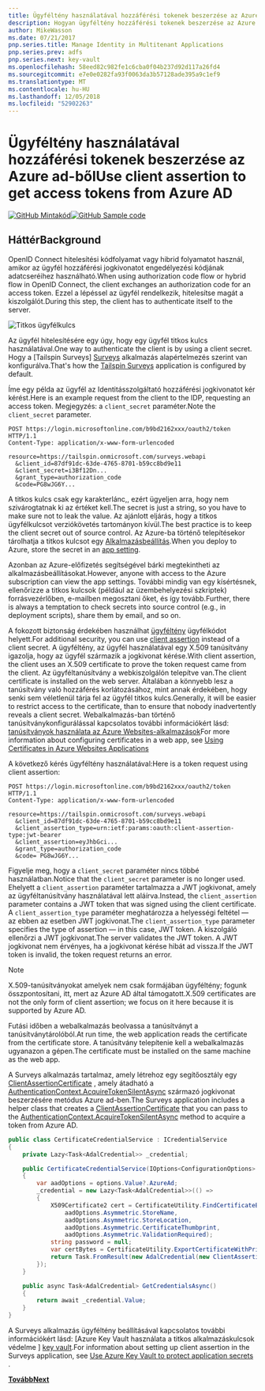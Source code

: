 ```yaml
---
title: Ügyféltény használatával hozzáférési tokenek beszerzése az Azure ad-ből
description: Hogyan ügyféltény hozzáférési tokenek beszerzése az Azure ad-ből.
author: MikeWasson
ms.date: 07/21/2017
pnp.series.title: Manage Identity in Multitenant Applications
pnp.series.prev: adfs
pnp.series.next: key-vault
ms.openlocfilehash: 58eed82c982fe1c6cba0f04b237d92d117a26fd4
ms.sourcegitcommit: e7e0e0282fa93f0063da3b57128ade395a9c1ef9
ms.translationtype: MT
ms.contentlocale: hu-HU
ms.lasthandoff: 12/05/2018
ms.locfileid: "52902263"
---
```

# <a name="use-client-assertion-to-get-access-tokens-from-azure-ad"></a><span data-ttu-id="4ea65-103">Ügyféltény használatával hozzáférési tokenek beszerzése az Azure ad-ből</span><span class="sxs-lookup"><span data-stu-id="4ea65-103">Use client assertion to get access tokens from Azure AD</span></span>

<span data-ttu-id="4ea65-104">[![GitHub](../_images/github.png) Mintakód][sample application]</span><span class="sxs-lookup"><span data-stu-id="4ea65-104">[![GitHub](../_images/github.png) Sample code][sample application]</span></span>

## <a name="background"></a><span data-ttu-id="4ea65-105">Háttér</span><span class="sxs-lookup"><span data-stu-id="4ea65-105">Background</span></span>
<span data-ttu-id="4ea65-106">OpenID Connect hitelesítési kódfolyamat vagy hibrid folyamatot használ, amikor az ügyfél hozzáférési jogkivonatot engedélyezési kódjának adatcseréihez használható.</span><span class="sxs-lookup"><span data-stu-id="4ea65-106">When using authorization code flow or hybrid flow in OpenID Connect, the client exchanges an authorization code for an access token.</span></span> <span data-ttu-id="4ea65-107">Ezzel a lépéssel az ügyfél rendelkezik, hitelesítse magát a kiszolgálót.</span><span class="sxs-lookup"><span data-stu-id="4ea65-107">During this step, the client has to authenticate itself to the server.</span></span>

![Titkos ügyfélkulcs](./images/client-secret.png)

<span data-ttu-id="4ea65-109">Az ügyfél hitelesítésére egy úgy, hogy egy ügyfél titkos kulcs használatával.</span><span class="sxs-lookup"><span data-stu-id="4ea65-109">One way to authenticate the client is by using a client secret.</span></span> <span data-ttu-id="4ea65-110">Hogy a [Tailspin Surveys] [ Surveys] alkalmazás alapértelmezés szerint van konfigurálva.</span><span class="sxs-lookup"><span data-stu-id="4ea65-110">That's how the [Tailspin Surveys][Surveys] application is configured by default.</span></span>

<span data-ttu-id="4ea65-111">Íme egy példa az ügyfél az Identitásszolgáltató hozzáférési jogkivonatot kér kérést.</span><span class="sxs-lookup"><span data-stu-id="4ea65-111">Here is an example request from the client to the IDP, requesting an access token.</span></span> <span data-ttu-id="4ea65-112">Megjegyzés: a `client_secret` paraméter.</span><span class="sxs-lookup"><span data-stu-id="4ea65-112">Note the `client_secret` parameter.</span></span>

```
POST https://login.microsoftonline.com/b9bd2162xxx/oauth2/token HTTP/1.1
Content-Type: application/x-www-form-urlencoded

resource=https://tailspin.onmicrosoft.com/surveys.webapi
  &client_id=87df91dc-63de-4765-8701-b59cc8bd9e11
  &client_secret=i3Bf12Dn...
  &grant_type=authorization_code
  &code=PG8wJG6Y...
```

<span data-ttu-id="4ea65-113">A titkos kulcs csak egy karakterlánc,, ezért ügyeljen arra, hogy nem szivárogtatnak ki az értéket kell.</span><span class="sxs-lookup"><span data-stu-id="4ea65-113">The secret is just a string, so you have to make sure not to leak the value.</span></span> <span data-ttu-id="4ea65-114">Az ajánlott eljárás, hogy a titkos ügyfélkulcsot verziókövetés tartományon kívül.</span><span class="sxs-lookup"><span data-stu-id="4ea65-114">The best practice is to keep the client secret out of source control.</span></span> <span data-ttu-id="4ea65-115">Az Azure-ba történő telepítésekor tárolhatja a titkos kulcsot egy [Alkalmazásbeállítás][configure-web-app].</span><span class="sxs-lookup"><span data-stu-id="4ea65-115">When you deploy to Azure, store the secret in an [app setting][configure-web-app].</span></span>

<span data-ttu-id="4ea65-116">Azonban az Azure-előfizetés segítségével bárki megtekintheti az alkalmazásbeállításokat.</span><span class="sxs-lookup"><span data-stu-id="4ea65-116">However, anyone with access to the Azure subscription can view the app settings.</span></span> <span data-ttu-id="4ea65-117">További mindig van egy kísértésnek, ellenőrizze a titkos kulcsok (például az üzembehelyezési szkriptek) forrásvezérlőben, e-mailben megosztani őket, és így tovább.</span><span class="sxs-lookup"><span data-stu-id="4ea65-117">Further, there is always a temptation to check secrets into source control (e.g., in deployment scripts), share them by email, and so on.</span></span>

<span data-ttu-id="4ea65-118">A fokozott biztonság érdekében használhat [ügyféltény] ügyfélkódot helyett.</span><span class="sxs-lookup"><span data-stu-id="4ea65-118">For additional security, you can use [client assertion] instead of a client secret.</span></span> <span data-ttu-id="4ea65-119">A ügyféltény, az ügyfél használatával egy X.509 tanúsítvány igazolja, hogy az ügyfél származik a jogkivonat kérése.</span><span class="sxs-lookup"><span data-stu-id="4ea65-119">With client assertion, the client uses an X.509 certificate to prove the token request came from the client.</span></span> <span data-ttu-id="4ea65-120">Az ügyféltanúsítvány a webkiszolgálón telepítve van.</span><span class="sxs-lookup"><span data-stu-id="4ea65-120">The client certificate is installed on the web server.</span></span> <span data-ttu-id="4ea65-121">Általában a könnyebb lesz a tanúsítvány való hozzáférés korlátozásához, mint annak érdekében, hogy senki sem véletlenül tárja fel az ügyfél titkos kulcs.</span><span class="sxs-lookup"><span data-stu-id="4ea65-121">Generally, it will be easier to restrict access to the certificate, than to ensure that nobody inadvertently reveals a client secret.</span></span> <span data-ttu-id="4ea65-122">Webalkalmazás-ban történő tanúsítványkonfigurálással kapcsolatos további információkért lásd: [tanúsítványok használata az Azure Websites-alkalmazások][using-certs-in-websites]</span><span class="sxs-lookup"><span data-stu-id="4ea65-122">For more information about configuring certificates in a web app, see [Using Certificates in Azure Websites Applications][using-certs-in-websites]</span></span>

<span data-ttu-id="4ea65-123">A következő kérés ügyféltény használatával:</span><span class="sxs-lookup"><span data-stu-id="4ea65-123">Here is a token request using client assertion:</span></span>

```
POST https://login.microsoftonline.com/b9bd2162xxx/oauth2/token HTTP/1.1
Content-Type: application/x-www-form-urlencoded

resource=https://tailspin.onmicrosoft.com/surveys.webapi
  &client_id=87df91dc-63de-4765-8701-b59cc8bd9e11
  &client_assertion_type=urn:ietf:params:oauth:client-assertion-type:jwt-bearer
  &client_assertion=eyJhbGci...
  &grant_type=authorization_code
  &code= PG8wJG6Y...
```

<span data-ttu-id="4ea65-124">Figyelje meg, hogy a `client_secret` paraméter nincs többé használatban.</span><span class="sxs-lookup"><span data-stu-id="4ea65-124">Notice that the `client_secret` parameter is no longer used.</span></span> <span data-ttu-id="4ea65-125">Ehelyett a `client_assertion` paraméter tartalmazza a JWT jogkivonat, amely az ügyféltanúsítvány használatával lett aláírva.</span><span class="sxs-lookup"><span data-stu-id="4ea65-125">Instead, the `client_assertion` parameter contains a JWT token that was signed using the client certificate.</span></span> <span data-ttu-id="4ea65-126">A `client_assertion_type` paraméter meghatározza a helyességi feltétel &mdash; az ebben az esetben JWT jogkivonat.</span><span class="sxs-lookup"><span data-stu-id="4ea65-126">The `client_assertion_type` parameter specifies the type of assertion &mdash; in this case, JWT token.</span></span> <span data-ttu-id="4ea65-127">A kiszolgáló ellenőrzi a JWT jogkivonat.</span><span class="sxs-lookup"><span data-stu-id="4ea65-127">The server validates the JWT token.</span></span> <span data-ttu-id="4ea65-128">A JWT jogkivonat nem érvényes, ha a jogkivonat kérése hibát ad vissza.</span><span class="sxs-lookup"><span data-stu-id="4ea65-128">If the JWT token is invalid, the token request returns an error.</span></span>

> [!NOTE]
> <span data-ttu-id="4ea65-129">X.509-tanúsítványokat amelyek nem csak formájában ügyféltény; fogunk összpontosítani, itt, mert az Azure AD által támogatott.</span><span class="sxs-lookup"><span data-stu-id="4ea65-129">X.509 certificates are not the only form of client assertion; we focus on it here because it is supported by Azure AD.</span></span>
> 
> 

<span data-ttu-id="4ea65-130">Futási időben a webalkalmazás beolvassa a tanúsítványt a tanúsítványtárolóból.</span><span class="sxs-lookup"><span data-stu-id="4ea65-130">At run time, the web application reads the certificate from the certificate store.</span></span> <span data-ttu-id="4ea65-131">A tanúsítvány telepítenie kell a webalkalmazás ugyanazon a gépen.</span><span class="sxs-lookup"><span data-stu-id="4ea65-131">The certificate must be installed on the same machine as the web app.</span></span>

<span data-ttu-id="4ea65-132">A Surveys alkalmazás tartalmaz, amely létrehoz egy segítőosztály egy [ClientAssertionCertificate](/dotnet/api/microsoft.identitymodel.clients.activedirectory.clientassertioncertificate) , amely átadható a [AuthenticationContext.AcquireTokenSilentAsync](/dotnet/api/microsoft.identitymodel.clients.activedirectory.authenticationcontext.acquiretokensilentasync) származó jogkivonat beszerzésére metódus Azure ad-ben.</span><span class="sxs-lookup"><span data-stu-id="4ea65-132">The Surveys application includes a helper class that creates a [ClientAssertionCertificate](/dotnet/api/microsoft.identitymodel.clients.activedirectory.clientassertioncertificate) that you can pass to the [AuthenticationContext.AcquireTokenSilentAsync](/dotnet/api/microsoft.identitymodel.clients.activedirectory.authenticationcontext.acquiretokensilentasync) method to acquire a token from Azure AD.</span></span>

```csharp
public class CertificateCredentialService : ICredentialService
{
    private Lazy<Task<AdalCredential>> _credential;

    public CertificateCredentialService(IOptions<ConfigurationOptions> options)
    {
        var aadOptions = options.Value?.AzureAd;
        _credential = new Lazy<Task<AdalCredential>>(() =>
        {
            X509Certificate2 cert = CertificateUtility.FindCertificateByThumbprint(
                aadOptions.Asymmetric.StoreName,
                aadOptions.Asymmetric.StoreLocation,
                aadOptions.Asymmetric.CertificateThumbprint,
                aadOptions.Asymmetric.ValidationRequired);
            string password = null;
            var certBytes = CertificateUtility.ExportCertificateWithPrivateKey(cert, out password);
            return Task.FromResult(new AdalCredential(new ClientAssertionCertificate(aadOptions.ClientId, new X509Certificate2(certBytes, password))));
        });
    }

    public async Task<AdalCredential> GetCredentialsAsync()
    {
        return await _credential.Value;
    }
}
```

<span data-ttu-id="4ea65-133">A Surveys alkalmazás ügyféltény beállításával kapcsolatos további információkért lásd: [Azure Key Vault használata a titkos alkalmazáskulcsok védelme ] [ key vault].</span><span class="sxs-lookup"><span data-stu-id="4ea65-133">For information about setting up client assertion in the Surveys application, see [Use Azure Key Vault to protect application secrets ][key vault].</span></span>

<span data-ttu-id="4ea65-134">[**Tovább**][key vault]</span><span class="sxs-lookup"><span data-stu-id="4ea65-134">[**Next**][key vault]</span></span>

<!-- Links -->
[configure-web-app]: /azure/app-service-web/web-sites-configure/
[azure-management-portal]: https://portal.azure.com
[ügyféltény]: https://tools.ietf.org/html/rfc7521
[client assertion]: https://tools.ietf.org/html/rfc7521
[key vault]: key-vault.md
[Setup-KeyVault]: https://github.com/mspnp/multitenant-saas-guidance/blob/master/scripts/Setup-KeyVault.ps1
[Surveys]: tailspin.md
[using-certs-in-websites]: https://azure.microsoft.com/blog/using-certificates-in-azure-websites-applications/

[sample application]: https://github.com/mspnp/multitenant-saas-guidance
